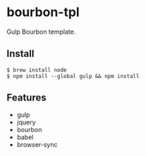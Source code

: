 bourbon-tpl
===============

Gulp Bourbon template.

Install
---------------

```
$ brew install node
$ npm install --global gulp && npm install
```

Features
--------

* gulp
* jquery
* bourbon
* babel
* browser-sync
